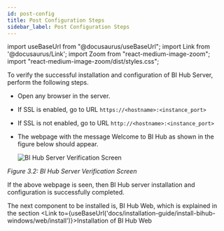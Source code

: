 ```yaml
---
id: post-config
title: Post Configuration Steps
sidebar_label: Post Configuration Steps
---
```


import useBaseUrl from "@docusaurus/useBaseUrl";
import Link from '@docusaurus/Link';
import Zoom from "react-medium-image-zoom";
import "react-medium-image-zoom/dist/styles.css";

To verify the successful installation and configuration of BI Hub Server,  perform the following steps.

* Open any browser in the server.
* If SSL is enabled, go to URL `https://<hostname>:<instance_port>`
* If SSL is not enabled, go to URL `http://<hostname>:<instance_port>`
* The webpage with the message Welcome to BI Hub as shown in the figure below should appear.

  <div style={{textAlign: 'center'}}>
    <Zoom>
      <img alt="BI Hub Server Verification Screen" src={useBaseUrl('doc-images/welcome.png')}/>
    </Zoom>
  </div>

*Figure 3.2: BI Hub Server Verification Screen*

If the above webpage is seen, then BI Hub server installation and configuration is successfully completed.

The next component to be installed is, BI Hub Web, which is explained in the section <Link to={useBaseUrl('docs/installation-guide/install-bihub-windows/web/install')}>Installation of BI Hub Web</Link>

